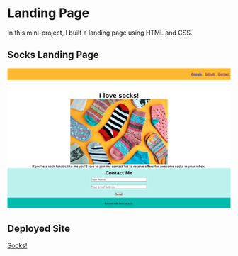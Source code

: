 # Landing Page

In this mini-project, I built a landing page using HTML and CSS.

## Socks Landing Page

![Socks Landing Page](./assets/images/Screen-Shot.png)
 
## Deployed Site 

[Socks!](https://josiemald.github.io/landing-page/)



